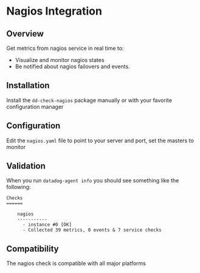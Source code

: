 # Nagios Integration

## Overview

Get metrics from nagios service in real time to:

* Visualize and monitor nagios states
* Be notified about nagios failovers and events.

## Installation

Install the `dd-check-nagios` package manually or with your favorite configuration manager

## Configuration

Edit the `nagios.yaml` file to point to your server and port, set the masters to monitor

## Validation

When you run `datadog-agent info` you should see something like the following:

    Checks
    ======

        nagios
        -----------
          - instance #0 [OK]
          - Collected 39 metrics, 0 events & 7 service checks

## Compatibility

The nagios check is compatible with all major platforms
